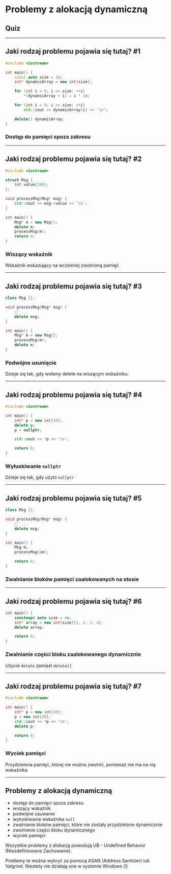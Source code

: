<!-- .slide: data-background="#111111" -->

# Problemy z alokacją dynamiczną

## Quiz

___

## Jaki rodzaj problemu pojawia się tutaj? #1

```cpp
#include <iostream>

int main() {
    const auto size = 10;
    int* dynamicArray = new int[size];

    for (int i = 0; i <= size; ++i)
        *(dynamicArray + i) = i * 10;

    for (int i = 0; i <= size; ++i)
        std::cout << dynamicArray[i] << '\n';

    delete[] dynamicArray;
}
```
<!-- .element: class="fragment fade-in" -->

### Dostęp do pamięci spoza zakresu
<!-- .element: class="fragment fade-in" -->

___

## Jaki rodzaj problemu pojawia się tutaj? #2

```cpp
#include <iostream>

struct Msg {
    int value{100};
};

void processMsg(Msg* msg) {
    std::cout << msg->value << '\n';
}

int main() {
    Msg* m = new Msg();
    delete m;
    processMsg(m);
    return 0;
}
```

### Wiszący wskaźnik
<!-- .element: class="fragment fade-in" -->

Wskaźnik wskazujący na wcześniej zwolnioną pamięć
<!-- .element: class="fragment fade-in" -->

___

## Jaki rodzaj problemu pojawia się tutaj? #3

```cpp
class Msg {};

void processMsg(Msg* msg) {
    // ...
    delete msg;
}

int main() {
    Msg* m = new Msg{};
    processMsg(m);
    delete m;
}
```

### Podwójne usunięcie
<!-- .element: class="fragment fade-in" -->

Dzieje się tak, gdy wołamy delete na wiszącym wskaźniku.
<!-- .element: class="fragment fade-in" -->

___

## Jaki rodzaj problemu pojawia się tutaj? #4

```cpp
#include <iostream>

int main() {
    int* p = new int{10};
    delete p;
    p = nullptr;

    std::cout << *p << '\n';

    return 0;
}
```

### Wyłuskiwanie `nullptr`
<!-- .element: class="fragment fade-in" -->

Dzieje się tak, gdy użyto `nullptr`
<!-- .element: class="fragment fade-in" -->

___

## Jaki rodzaj problemu pojawia się tutaj? #5

```cpp
class Msg {};

void processMsg(Msg* msg) {
    // ...
    delete msg;
}

int main() {
    Msg m;
    processMsg(&m);

    return 0;
}
```

### Zwalnianie bloków pamięci zaalokowanych na stosie
<!-- .element: class="fragment fade-in" -->

___

## Jaki rodzaj problemu pojawia się tutaj? #6

```cpp
int main() {
    constexpr auto size = 4u;
    int* array = new int[size]{1, 2, 3, 4};
    delete array;

    return 0;
}
```

### Zwalnianie części bloku zaalokowanego dynamicznie
<!-- .element: class="fragment fade-in" -->

Użycie `delete` zamiast `delete[]`
<!-- .element: class="fragment fade-in" -->

___

## Jaki rodzaj problemu pojawia się tutaj? #7

```cpp
#include <iostream>

int main() {
    int* p = new int{10};
    p = new int{20};
    std::cout << *p << '\n';
    delete p;

    return 0;
}
```

### Wyciek pamięci
<!-- .element: class="fragment fade-in" -->

Przydzielona pamięć, której nie można zwolnić, ponieważ nie ma na nią wskaźnika
<!-- .element: class="fragment fade-in" -->

___

## Problemy z alokacją dynamiczną

* <!-- .element: class="fragment fade-in" --> dostęp do pamięci spoza zakresu
* <!-- .element: class="fragment fade-in" --> wiszący wskaźnik
* <!-- .element: class="fragment fade-in" --> podwójne usuwanie
* <!-- .element: class="fragment fade-in" --> wyłuskiwanie wskaźnika <code>null</code>
* <!-- .element: class="fragment fade-in" --> zwalnianie bloków pamięci, które nie zostały przydzielone dynamicznie
* <!-- .element: class="fragment fade-in" --> zwolnienie części bloku dynamicznego
* <!-- .element: class="fragment fade-in" --> wyciek pamięci

Wszystkie problemy z alokacją powodują UB - Undefined Behavior (Niezdefiniowane Zachowanie).
<!-- .element: class="fragment fade-in" -->

Problemy te można wykryć za pomocą ASAN (Address Sanitizer) lub Valgrind.
Niestety nie działają one w systemie Windows 😕
<!-- .element: class="fragment fade-in" -->
